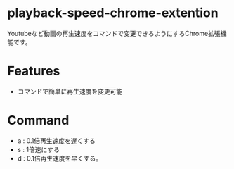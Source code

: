 # playback-speed-chrome-extention

Youtubeなど動画の再生速度をコマンドで変更できるようにするChrome拡張機能です。

# Features
 - コマンドで簡単に再生速度を変更可能

# Command
- a : 0.1倍再生速度を遅くする
- s : 1倍速にする
- d : 0.1倍再生速度を早くする。
